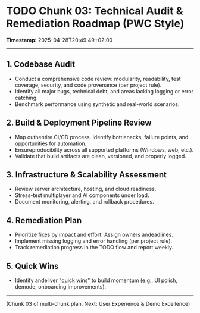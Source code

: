 # TODO Chunk 03: Technical Audit & Remediation Roadmap (PWC Style)

**Timestamp:** 2025-04-28T20:49:49+02:00

---

## 1. Codebase Audit
- Conduct a comprehensive code review: modularity, readability, test coverage, security, and code provenance (per project rule).
- Identify all major bugs, technical debt, and areas lacking logging or error catching.
- Benchmark performance using synthetic and real-world scenarios.

## 2. Build & Deployment Pipeline Review
- Map outhentire CI/CD process. Identify bottlenecks, failure points, and opportunities for automation.
- Ensureproducibility across all supported platforms (Windows, web, etc.).
- Validate that build artifacts are clean, versioned, and properly logged.

## 3. Infrastructure & Scalability Assessment
- Review server architecture, hosting, and cloud readiness.
- Stress-test multiplayer and AI components under load.
- Document monitoring, alerting, and rollback procedures.

## 4. Remediation Plan
- Prioritize fixes by impact and effort. Assign owners andeadlines.
- Implement missing logging and error handling (per project rule).
- Track remediation progress in the TODO flow and report weekly.

## 5. Quick Wins
- Identify andeliver "quick wins" to build momentum (e.g., UI polish, demode, onboarding improvements).

---

(Chunk 03 of multi-chunk plan. Next: User Experience & Demo Excellence)
